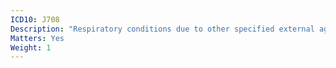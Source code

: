 ```yaml
---
ICD10: J708
Description: "Respiratory conditions due to other specified external agents"
Matters: Yes
Weight: 1
---
```

